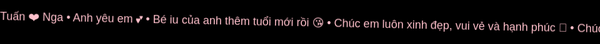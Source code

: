 <!DOCTYPE html>
<html lang="vi">
<head>
<meta charset="UTF-8">
<meta name="viewport" content="width=device-width, initial-scale=1.0">
<title>Tuấn ❤️ Nga</title>
<style>
  html, body {
    margin: 0;
    padding: 0;
    background: black;
    overflow: hidden;
    height: 100%;
    width: 100%;
  }
  canvas {
    position: absolute;
    top: 0;
    left: 0;
  }
  .circle-text {
    position: absolute;
    bottom: 80px;
    width: 100%;
    text-align: center;
    font-family: "Poppins", sans-serif;
    color: pink;
    font-size: 18px;
    animation: rotateText 15s linear infinite;
    white-space: nowrap;
  }
  @keyframes rotateText {
    from { transform: rotate(0deg); }
    to { transform: rotate(360deg); }
  }
  audio {
    display: none;
  }
</style>
</head>
<body>

<canvas id="heart"></canvas>

<div class="circle-text">
  Tuấn ❤️ Nga • Anh yêu em 💕 • Bé iu của anh thêm tuổi mới rồi 😘 • 
  Chúc em luôn xinh đẹp, vui vẻ và hạnh phúc 💖 • 
  Chúc em bé của anh thật mạnh mẽ trên con đường phía trước 💪🌸 • 
  Sau này, em vẫn mãi là một phần đặc biệt trong tim anh ♥️💗 • 
  Cảm ơn vì hai ta đã gặp nhau ở độ tuổi đẹp nhất 🫂💕
</div>

<audio id="music" autoplay loop>
  <source src="https://files.catbox.moe/x6uz1t.mp3" type="audio/mpeg">
</audio>

<script>
const canvas = document.getElementById("heart");
const ctx = canvas.getContext("2d");
let particles = [];
resizeCanvas();

function resizeCanvas() {
  canvas.width = window.innerWidth;
  canvas.height = window.innerHeight;
}
window.addEventListener("resize", resizeCanvas);

function heartShape(t) {
  const x = 16 * Math.pow(Math.sin(t), 3);
  const y = 13 * Math.cos(t) - 5 * Math.cos(2*t) - 2 * Math.cos(3*t) - Math.cos(4*t);
  return { x, y };
}

function createHeartParticles() {
  particles = [];
  for (let i = 0; i < 300; i++) {
    const t = Math.random() * Math.PI * 2;
    const pos = heartShape(t);
    particles.push({
      x: canvas.width/2,
      y: canvas.height/2,
      tx: canvas.width/2 + pos.x * 20,
      ty: canvas.height/2 - pos.y * 20,
      vx: (Math.random() - 0.5) * 8,
      vy: (Math.random() - 0.5) * 8,
      alpha: 1,
      glow: Math.random() * 2 + 1
    });
  }
}

function animateHeart() {
  ctx.clearRect(0, 0, canvas.width, canvas.height);
  particles.forEach(p => {
    p.x += (p.tx - p.x) * 0.05;
    p.y += (p.ty - p.y) * 0.05;
    p.alpha -= 0.002;
    ctx.beginPath();
    ctx.arc(p.x, p.y, p.glow, 0, Math.PI * 2);
    ctx.fillStyle = `rgba(255, 105, 180, ${p.alpha})`;
    ctx.shadowColor = "rgba(255, 105, 180, 0.9)";
    ctx.shadowBlur = 15;
    ctx.fill();
  });
}

function explodeHeart() {
  particles.forEach(p => {
    p.vx = (Math.random() - 0.5) * 40;
    p.vy = (Math.random() - 0.5) * 40;
    p.x += p.vx;
    p.y += p.vy;
    p.alpha = 1;
  });
  setTimeout(createHeartParticles, 1000);
}

function loop() {
  animateHeart();
  requestAnimationFrame(loop);
}

createHeartParticles();
loop();
setInterval(explodeHeart, 5000);

document.getElementById("music").volume = 0.7;
</script>

</body>
</html>
